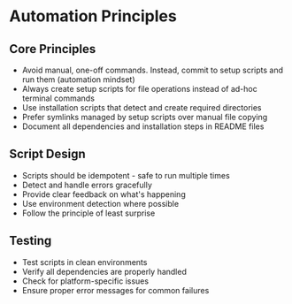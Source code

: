 # Automation Principles

## Core Principles
- Avoid manual, one-off commands. Instead, commit to setup scripts and run them (automation mindset)
- Always create setup scripts for file operations instead of ad-hoc terminal commands
- Use installation scripts that detect and create required directories
- Prefer symlinks managed by setup scripts over manual file copying
- Document all dependencies and installation steps in README files

## Script Design
- Scripts should be idempotent - safe to run multiple times
- Detect and handle errors gracefully
- Provide clear feedback on what's happening
- Use environment detection where possible
- Follow the principle of least surprise

## Testing
- Test scripts in clean environments
- Verify all dependencies are properly handled
- Check for platform-specific issues
- Ensure proper error messages for common failures
